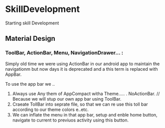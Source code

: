 # SkillDevelopment
Starting skill Development
## Material Design 
### ToolBar, ActionBar, Menu, NavigationDrawer... :
Simply old time we were using ActionBar in our android app to maintain the navigationm but now days it is deprecated and a this term is replaced with AppBar.

To use the app bar we ..
1) Always use Any them of AppCompact witha Theme..... . NoActionBar. // Because we will stup our own app bar using ToolBar.
2) Craeate TollBar into seprate file, so that we can re use this toll bar according to our theme colors e..etc.
3) We can inflate the menu in that app bar, setup and enble home button, navigate to current to previuos activity using this button.
